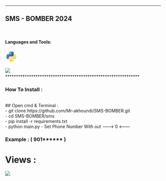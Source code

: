 **************************************************************
<h2>SMS - BOMBER 2024</h2>
<br>
<p align="left"> <h4 align="left">Languages and Tools:</h4><a href="https://www.python.org" target="_blank" rel="noreferrer"> <img src="https://raw.githubusercontent.com/devicons/devicon/master/icons/python/python-original.svg" alt="python" width="40" height="40"/> </a> </p>
<img src="https://raw.githubusercontent.com/Mr-akhoundi/SMS-BOMBER/main/Screen_Shot.jpg">
<br>
**************************************************************
<h3>How To Install :</h3>
<br>
## Open cmd & Terminal :
<br>
- git clone https://github.com/Mr-akhoundi/SMS-BOMBER.git
<br>
- cd SMS-BOMBER/sms
<br>
- pip install -r requirements.txt
<br>
- python main.py
- Set Phone Number With out ---> 0 <---  <h3>Example : ( 901****** )</h3>

# Views :
<a href="https://visitcount.itsvg.in">
  <img src="https://visitcount.itsvg.in/api?id=Mr-akhoundi&label=%20Views&icon=5&pretty=false" />
</a>
